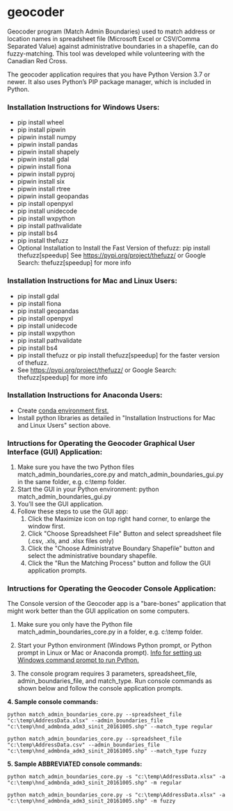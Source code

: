 # geocoder
Geocoder program (Match Admin Boundaries) used to match address or location names in spreadsheet file (Microsoft Excel or CSV/Comma Separated Value) against administrative boundaries in a shapefile, can do fuzzy-matching. This tool was developed while volunteering with the Canadian Red Cross.

The geocoder application requires that you have Python Version 3.7 or newer. It also uses Python’s PIP package manager, which is included in Python. 

### Installation Instructions for Windows Users:

* pip install wheel
* pip install pipwin
* pipwin install numpy
* pipwin install pandas
* pipwin install shapely
* pipwin install gdal
* pipwin install fiona
* pipwin install pyproj
* pipwin install six
* pipwin install rtree
* pipwin install geopandas
* pip install openpyxl
* pip install unidecode
* pip install wxpython
* pip install pathvalidate
* pip install bs4
* pip install thefuzz
* Optional Installation to Install the Fast Version of thefuzz: pip install thefuzz[speedup]  See https://pypi.org/project/thefuzz/ or Google Search: thefuzz[speedup] for more info

### Installation Instructions for Mac and Linux Users:

* pip install gdal
* pip install fiona 
* pip install geopandas
* pip install openpyxl
* pip install unidecode
* pip install wxpython
* pip install pathvalidate
* pip install bs4
* pip install thefuzz or pip install thefuzz[speedup] for the faster version of thefuzz.
* See https://pypi.org/project/thefuzz/ or Google Search: thefuzz[speedup] for more info

### Installation Instructions for Anaconda Users:
* Create [conda environment first.](https://stackoverflow.com/questions/61415344/cant-install-geopandas-with-anaconda-because-of-conflicts)
* Install python libraries as detailed in "Installation Instructions for Mac and Linux Users" section above.

### Intructions for Operating the Geocoder Graphical User Interface (GUI) Application:

1. Make sure you have the two Python files match_admin_boundaries_core.py and match_admin_boundaries_gui.py in the same folder,
e.g. c:\temp folder.
2. Start the GUI in your Python environment: python match_admin_boundaries_gui.py
3. You’ll see the GUI application.
4. Follow these steps to use the GUI app:
   1. Click the Maximize icon on top right hand corner, to enlarge the window first.
   2. Click "Choose Spreadsheet File" Button and select spreadsheet file (.csv, .xls, and .xlsx files only)
   3. Click the "Choose Administratve Boundary Shapefile" button and select the administrative boundary shapefile.
   4. Click the "Run the Matching Process" button and follow the GUI application prompts.

### Intructions for Operating the Geocoder Console Application:

The Console version of the Geocoder app is a "bare-bones" application that might work better than the GUI application on some computers.

1. Make sure you only have the Python file match_admin_boundaries_core.py in a folder, e.g. c:\temp folder.

2. Start your Python environment (Windows Python prompt, or Python prompt in Linux or Mac or Anaconda prompt). [Info for setting up Windows command prompt to run Python.](https://www.geeksforgeeks.org/how-to-set-up-command-prompt-for-python-in-windows10)

3. The console program requires 3 parameters, spreadsheet_file, admin_boundaries_file, and match_type. Run console commands as shown below and follow the console application prompts.

__4. Sample console commands:__

`python match_admin_boundaries_core.py --spreadsheet_file "c:\temp\AddressData.xlsx" --admin_boundaries_file "c:\temp\hnd_admbnda_adm3_sinit_20161005.shp" --match_type regular`

`python match_admin_boundaries_core.py --spreadsheet_file "c:\temp\AddressData.csv" --admin_boundaries_file "c:\temp\hnd_admbnda_adm3_sinit_20161005.shp" --match_type fuzzy` 

__5. Sample ABBREVIATED console commands:__

`python match_admin_boundaries_core.py -s "c:\temp\AddressData.xlsx" -a "c:\temp\hnd_admbnda_adm3_sinit_20161005.shp" -m regular`

`python match_admin_boundaries_core.py -s "c:\temp\AddressData.xlsx" -a "c:\temp\hnd_admbnda_adm3_sinit_20161005.shp" -m fuzzy`
